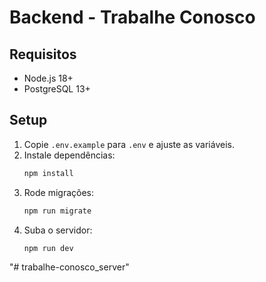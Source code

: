 # Backend - Trabalhe Conosco

## Requisitos
- Node.js 18+
- PostgreSQL 13+

## Setup
1. Copie `.env.example` para `.env` e ajuste as variáveis.
2. Instale dependências:
   ```bash
   npm install
   ```
3. Rode migrações:
   ```bash
   npm run migrate
   ```
4. Suba o servidor:
   ```bash
   npm run dev
   ```
"# trabalhe-conosco_server" 
